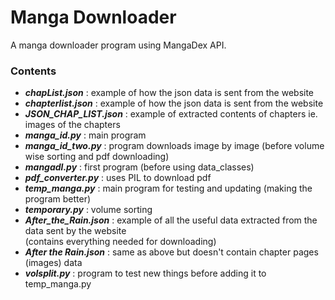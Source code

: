 # Manga Downloader

A manga downloader program using MangaDex API.



### Contents
- ***chapList.json*** : example of how the json data is sent from the website
- ***chapterlist.json*** : example of how the json data is sent from the website
- ***JSON_CHAP_LIST.json*** : example of extracted contents of chapters ie. images of the chapters
- ***manga_id.py*** : main program
- ***manga_id_two.py*** : program downloads image by image (before volume wise sorting and pdf downloading)
- ***mangadl.py*** : first program (before using data_classes)
- ***pdf_converter.py*** : uses PIL to download pdf
- ***temp_manga.py*** : main program for testing and updating (making the program better)
- ***temporary.py*** : volume sorting
- ***After_the_Rain.json*** : example of all the useful data extracted from the data sent by the website  
  (contains everything needed for downloading)
- ***After the Rain.json*** : same as above but doesn't contain chapter pages (images) data
- ***volsplit.py*** : program to test new things before adding it to temp_manga.py